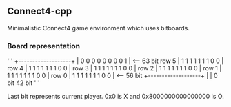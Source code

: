 ## Connect4-cpp
Minimalistic Connect4 game environment which uses bitboards.

### Board representation

'''
        +-------------------+
        | 0 0 0 0 0 0 0 0 1 | <-- 63 bit
row 5	| 1 1 1 1 1 1 1 0 0 |
row 4	| 1 1 1 1 1 1 1 0 0 |
row 3	| 1 1 1 1 1 1 1 0 0 |
row 2	| 1 1 1 1 1 1 1 0 0 |
row 1	| 1 1 1 1 1 1 1 0 0 |
row 0	| 1 1 1 1 1 1 1 0 0 | <-- 56 bit
        +-------------------+
          |           |
          0 bit       42 bit
'''

Last bit represents current player. 0x0 is X and 0x8000000000000000 is O.
